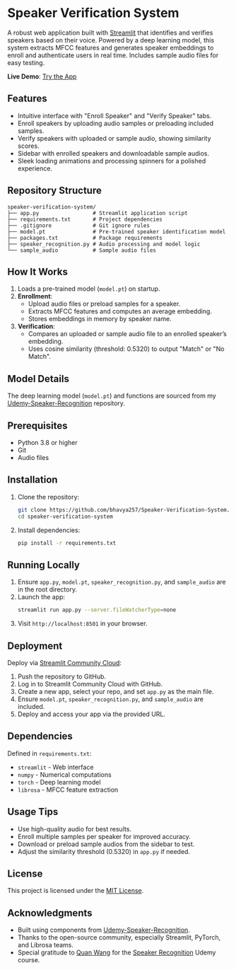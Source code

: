 # Speaker Verification System

A robust web application built with [Streamlit](https://streamlit.io/) that identifies and verifies speakers based on their voice. Powered by a deep learning model, this system extracts MFCC features and generates speaker embeddings to enroll and authenticate users in real time. Includes sample audio files for easy testing.

**Live Demo**: [Try the App](https://speaker-verification.streamlit.app/)

## Features
- Intuitive interface with "Enroll Speaker" and "Verify Speaker" tabs.
- Enroll speakers by uploading audio samples or preloading included samples.
- Verify speakers with uploaded or sample audio, showing similarity scores.
- Sidebar with enrolled speakers and downloadable sample audios.
- Sleek loading animations and processing spinners for a polished experience.

## Repository Structure
```
speaker-verification-system/
├── app.py                 # Streamlit application script
├── requirements.txt       # Project dependencies
├── .gitignore             # Git ignore rules
├── model.pt               # Pre-trained speaker identification model
├── packages.txt           # Package requirements
├── speaker_recognition.py # Audio processing and model logic
└── sample_audio           # Sample audio files
```

## How It Works
1. Loads a pre-trained model (`model.pt`) on startup.
2. **Enrollment**:
   - Upload audio files or preload samples for a speaker.
   - Extracts MFCC features and computes an average embedding.
   - Stores embeddings in memory by speaker name.
3. **Verification**:
   - Compares an uploaded or sample audio file to an enrolled speaker’s embedding.
   - Uses cosine similarity (threshold: 0.5320) to output "Match" or "No Match".

## Model Details
The deep learning model (`model.pt`) and functions are sourced from my [Udemy-Speaker-Recognition](https://github.com/bhavya257/Udemy-Speaker-Recognition/blob/main/speaker_recognition.py) repository.

## Prerequisites
- Python 3.8 or higher
- Git
- Audio files

## Installation
1. Clone the repository:
   ```bash
   git clone https://github.com/bhavya257/Speaker-Verification-System.git
   cd speaker-verification-system
   ```
2. Install dependencies:
   ```bash
   pip install -r requirements.txt
   ```

## Running Locally
1. Ensure `app.py`, `model.pt`, `speaker_recognition.py`, and `sample_audio` are in the root directory.
2. Launch the app:
   ```bash
   streamlit run app.py --server.fileWatcherType=none
   ```
3. Visit `http://localhost:8501` in your browser.

## Deployment
Deploy via [Streamlit Community Cloud](https://streamlit.io/cloud):
1. Push the repository to GitHub.
2. Log in to Streamlit Community Cloud with GitHub.
3. Create a new app, select your repo, and set `app.py` as the main file.
4. Ensure `model.pt`, `speaker_recognition.py`, and `sample_audio` are included.
5. Deploy and access your app via the provided URL.

## Dependencies
Defined in `requirements.txt`:
- `streamlit` - Web interface
- `numpy` - Numerical computations
- `torch` - Deep learning model
- `librosa` - MFCC feature extraction

## Usage Tips
- Use high-quality audio for best results.
- Enroll multiple samples per speaker for improved accuracy.
- Download or preload sample audios from the sidebar to test.
- Adjust the similarity threshold (0.5320) in `app.py` if needed.

## License
This project is licensed under the [MIT License](LICENSE.txt).

## Acknowledgments
- Built using components from [Udemy-Speaker-Recognition](https://github.com/bhavya257/Udemy-Speaker-Recognition).
- Thanks to the open-source community, especially Streamlit, PyTorch, and Librosa teams.
- Special gratitude to [Quan Wang](https://www.linkedin.com/in/wangquan/) for the [Speaker Recognition](https://www.udemy.com/course/speaker-recognition/) Udemy course.